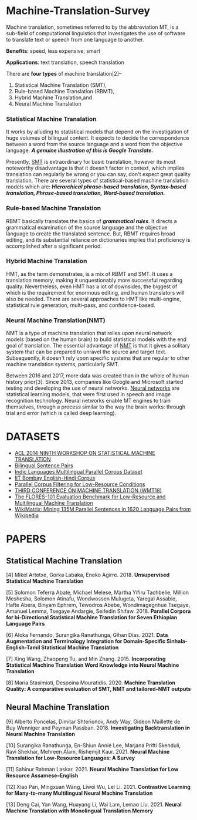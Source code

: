 # Machine-Translation-Survey

Machine translation, sometimes referred to by the abbreviation MT, is a sub-field of computational linguistics that investigates the use of software to translate text or speech from one language to another.

**Benefits**: speed, less expensive, smart

**Applications**: text translation, speech translation

There are **four types** of machine translation[2]–

1. Statistical Machine Translation (SMT),
2. Rule-based Machine Translation (RBMT),
3. Hybrid Machine Translation,and
4. Neural Machine Translation

### Statistical Machine Translation

It works by alluding to statistical models that depend on the investigation of huge volumes of bilingual content. It expects to decide the correspondence between a word from the source language and a word from the objective language. ***A genuine illustration of this is Google Translate.***

Presently, [SMT](https://kantanmtblog.com/2019/04/02/a-short-introduction-to-the-statistical-machine-translation-model/) is extraordinary for basic translation, however its most noteworthy disadvantage is that it doesn't factor in context, which implies translation can regularly be wrong or you can say, don't expect great quality translation. There are several types of statistical-based machine translation models which are: ***Hierarchical phrase-based translation, Syntax-based translation, Phrase-based translation, Word-based translation.***

### Rule-based Machine Translation

RBMT basically translates the basics of ***grammatical rules***. It directs a grammatical examination of the source language and the objective language to create the translated sentence. But, RBMT requires broad editing, and its substantial reliance on dictionaries implies that proficiency is accomplished after a significant period.

### Hybrid Machine Translation

HMT, as the term demonstrates, is a mix of RBMT and SMT. It uses a translation memory, making it unquestionably more successful regarding quality. Nevertheless, even HMT has a lot of downsides, the biggest of which is the requirement for enormous editing, and human translators will also be needed. There are several approaches to HMT like multi-engine, statistical rule generation, multi-pass, and confidence-based.

### Neural Machine Translation(NMT)

NMT is a type of machine translation that relies upon neural network models (based on the human brain) to build statistical models with the end goal of translation. The essential advantage of [NMT](https://towardsdatascience.com/neural-machine-translation-15ecf6b0b) is that it gives a solitary system that can be prepared to unravel the source and target text. Subsequently, it doesn't rely upon specific systems that are regular to other machine translation systems, particularly SMT.

Between 2016 and 2017, more data was created than in the whole of human history prior[3]. Since 2013, companies like Google and Microsoft started testing and developing the use of neural networks.  [Neural networks](https://www.youtube.com/watch?v=yu9gLQtPySQ) are statistical learning models, that were first used in speech and image recognition technology. Neural networks enable MT engines to train themselves, through a process similar to the way the brain works: through trial and error (which is called deep learning).

# DATASETS
- [ACL 2014 NINTH WORKSHOP ON STATISTICAL MACHINE TRANSLATION](https://www.statmt.org/wmt14/translation-task.html)
- [Bilingual Sentence Pairs](http://www.manythings.org/anki/)
- [Indic Languages Multilingual Parallel Corpus Dataset](https://github.com/AI4Bharat/indicnlp_corpus)
- [IIT Bombay English-Hindi Corpus](https://www.cfilt.iitb.ac.in/iitb_parallel/)
- [Parallel Corpus Filtering for Low-Resource Conditions](https://www.statmt.org/wmt19/parallel-corpus-filtering.html)
- [THIRD CONFERENCE ON MACHINE TRANSLATION (WMT18)](https://www.statmt.org/wmt18/parallel-corpus-filtering.html)
- [The FLORES-101 Evaluation Benchmark for Low-Resource and Multilingual Machine Translation](https://github.com/facebookresearch/flores)
- [WikiMatrix: Mining 135M Parallel Sentences in 1620 Language Pairs from Wikipedia](https://github.com/facebookresearch/LASER/tree/main/tasks/WikiMatrix)


# PAPERS

## Statistical Machine Translation

[4] Mikel Artetxe, Gorka Labaka, Eneko Agirre. 2018. **Unsupervised Statistical Machine Translation**

[5] Solomon Teferra Abate, Michael Melese, Martha Yifiru Tachbelie, Million Meshesha, Solomon Atinafu, Wondwossen Mulugeta, Yaregal Assabie, Hafte Abera, Binyam Ephrem, Tewodros Abebe, Wondimagegnhue Tsegaye, Amanuel Lemma, Tsegaye Andargie, Seifedin Shifaw. 2018. **Parallel Corpora for bi-Directional Statistical Machine Translation for Seven Ethiopian Language Pairs**

[6] Aloka Fernando, Surangika Ranathunga, Gihan Dias. 2021. **Data Augmentation and Terminology Integration for Domain-Specific Sinhala-English-Tamil Statistical Machine Translation**

[7] Xing Wang, Zhaopeng Tu, and Min Zhang. 2015. **Incorporating Statistical Machine Translation Word Knowledge into Neural Machine Translation**

[8] Maria Stasimioti, Despoina Mouratidis. 2020. **Machine Translation Quality: A comparative evaluation of SMT, NMT and tailored-NMT outputs**


## Neural Machine Translation

[9] Alberto Poncelas, Dimitar Shterionov, Andy Way, Gideon Maillette de Buy Wenniger and Peyman Passban. 2018. **Investigating Backtranslation in Neural Machine Translation**

[10] Surangika Ranathunga, En-Shiun Annie Lee, Marjana Prifti Skenduli, Ravi Shekhar, Mehreen Alam, Rishemjit Kaur. 2021. **Neural Machine Translation for Low-Resource Languages: A Survey**

[11]  Sahinur Rahman Laskar. 2021. **Neural Machine Translation for Low Resource Assamese–English**

[12] Xiao Pan, Mingxuan Wang, Liwei Wu, Lei Li. 2021. **Contrastive Learning for Many-to-many Multilingual Neural Machine Translation**

[13] Deng Cai, Yan Wang, Huayang Li, Wai Lam, Lemao Liu. 2021. **Neural Machine Translation with Monolingual Translation Memory**
